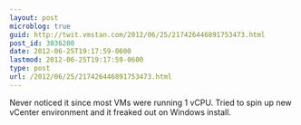 ```yaml
---
layout: post
microblog: true
guid: http://twit.vmstan.com/2012/06/25/217426446891753473.html
post_id: 3036200
date: 2012-06-25T19:17:59-0600
lastmod: 2012-06-25T19:17:59-0600
type: post
url: /2012/06/25/217426446891753473.html
---
```

Never noticed it since most VMs were running 1 vCPU. Tried to spin up new vCenter environment and it freaked out on Windows install.
